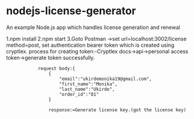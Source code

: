 # nodejs-license-generator
An example Node.js app which handles license generation and renewal

1.npm install
2.npm start
3.Goto Postman ->set url=localhost:3002/license
                 method=post,
                 set authentication bearer token which is created using cryptlex.
                    process for creating token:-Cryptlex docs->api->personal access token->generate token successfully.

                request body:{
                    {
                        "email":"ukirdemonika19@gmail.com",
                        "first_name":"Monika",
                        "last_name":"Ukirde", 
                        "order_id":"01"
                    }

                    response:=Generate license key.(got the license key)
                

